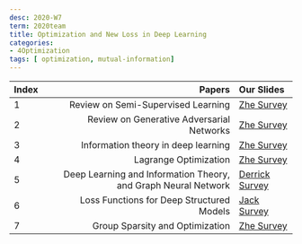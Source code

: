 ```yaml
---
desc: 2020-W7
term: 2020team
title: Optimization and New Loss in Deep Learning 
categories:
- 4Optimization
tags: [ optimization, mutual-information]  
---
```




| Index | Papers |  Our Slides |
| :---- | -------------------------------------: | :------------------------------------- |
|1 | Review on Semi-Supervised Learning | [Zhe Survey]({{site.baseurl}}/talks-A2020A/Slides-11-SSL-20200415-group.pdf) |
|2 | Review on Generative Adversarial Networks | [Zhe Survey]({{site.baseurl}}/talks-A2020A/Slides-08-GANsReview-20200302-group.pdf) |
|3 |   Information theory in deep learning |  [Zhe Survey]({{site.baseurl}}/talks-A2020A/Slides-14-DeepInfo-20200614.pdf) |
|4 | Lagrange Optimization | [Zhe Survey]({{site.baseurl}}/talks-A2020A/slides-25-opt-20210103.pdf) |
|5 | Deep Learning and Information Theory, and Graph Neural Network |  [Derrick Survey]({{site.baseurl}}/talks-mb2019/Derrick_201906_Information_Theory.pdf) |
|6 | Loss Functions for Deep Structured Models | [Jack Survey]({{site.baseurl}}/talks-mb2019/Jack_20181212-StructuredPrediction.pdf) |
|7 | Group Sparsity and Optimization | [Zhe Survey]({{site.baseurl}}/talks-A2020A/Slides-03-Sparsity-20191122-group.pdf) |


